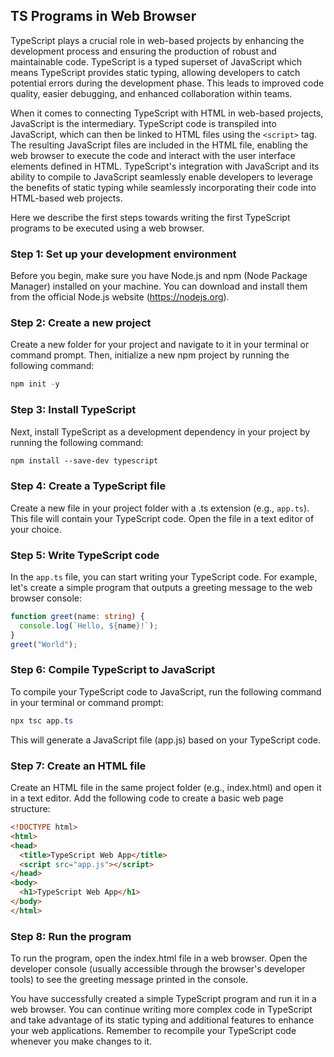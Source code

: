 ## TS Programs in Web Browser

TypeScript plays a crucial role in web-based projects by enhancing the development process and ensuring the production of robust and maintainable code. TypeScript is a typed superset of JavaScript which means TypeScript provides static typing, allowing developers to catch potential errors during the development phase. This leads to improved code quality, easier debugging, and enhanced collaboration within teams. 

When it comes to connecting TypeScript with HTML in web-based projects, JavaScript is the intermediary. TypeScript code is transpiled into JavaScript, which can then be linked to HTML files using the `<script>` tag. The resulting JavaScript files are included in the HTML file, enabling the web browser to execute the code and interact with the user interface elements defined in HTML. TypeScript's integration with JavaScript and its ability to compile to JavaScript seamlessly enable developers to leverage the benefits of static typing while seamlessly incorporating their code into HTML-based web projects.

Here we describe the first steps towards writing the first TypeScript programs to be executed using a web browser.

### Step 1: Set up your development environment

Before you begin, make sure you have Node.js and npm (Node Package Manager) installed on your machine. You can download and install them from the 
official Node.js website (https://nodejs.org).

### Step 2: Create a new project

Create a new folder for your project and navigate to it in your terminal or command prompt. Then, initialize a new npm project by running the 
following command:

```csharp
npm init -y
```

### Step 3: Install TypeScript

Next, install TypeScript as a development dependency in your project by running the following command:

```css
npm install --save-dev typescript
```

### Step 4: Create a TypeScript file

Create a new file in your project folder with a .ts extension (e.g., `app.ts`). This file will contain your TypeScript code. Open the file in a text editor of your choice.

### Step 5: Write TypeScript code

In the `app.ts` file, you can start writing your TypeScript code. For example, let's create a simple program that outputs a greeting message to the web 
browser console:

```typescript
function greet(name: string) {
  console.log(`Hello, ${name}!`);
}
greet("World");
```

### Step 6: Compile TypeScript to JavaScript

To compile your TypeScript code to JavaScript, run the following command in your terminal or command prompt:

```css
npx tsc app.ts
```

This will generate a JavaScript file (app.js) based on your TypeScript code.

### Step 7: Create an HTML file

Create an HTML file in the same project folder (e.g., index.html) and open it in a text editor. Add the following code to create a basic web page 
structure:

```html
<!DOCTYPE html>
<html>
<head>
  <title>TypeScript Web App</title>
  <script src="app.js"></script>
</head>
<body>
  <h1>TypeScript Web App</h1>
</body>
</html>
```

### Step 8: Run the program

To run the program, open the index.html file in a web browser. Open the developer console (usually accessible through the browser's developer tools) 
to see the greeting message printed in the console.

You have successfully created a simple TypeScript program and run it in a web browser. You can continue writing more complex code in 
TypeScript and take advantage of its static typing and additional features to enhance your web applications. Remember to recompile your TypeScript 
code whenever you make changes to it.
